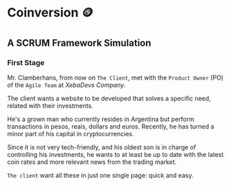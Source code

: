 # Coinversion :coin:

## A SCRUM Framework Simulation

### First Stage

Mr. Clamberhans, from now on `The Client`, met with the `Product Owner` (PO) of the `Agile Team` at *XebaDevs Company*.

The client wants a website to be developed that solves a specific need, related with their investments.

He's a grown man who currently resides in Argentina but perform transactions in pesos, reais, dollars and euros. Recently, he has turned a minor part of his capital in cryptocurrencies.

Since it is not very tech-friendly, and his oldest son is in charge of controlling his investments, he wants to at least be up to date with the latest coin rates and more relevant news from the trading market.

`The client` want all these in just one single page: quick and easy.
